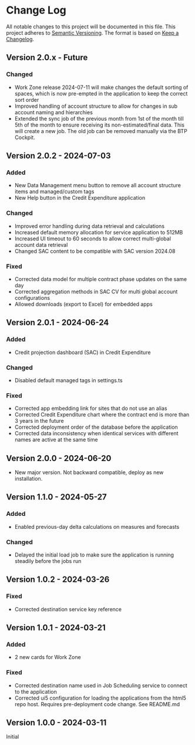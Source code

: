 # Change Log

All notable changes to this project will be documented in this file.
This project adheres to [Semantic Versioning](http://semver.org/).
The format is based on [Keep a Changelog](http://keepachangelog.com/).


## Version 2.0.x - Future
### Changed
- Work Zone release 2024-07-11 will make changes the default sorting of spaces, which is now pre-empted in the application to keep the correct sort order
- Improved handling of account structure to allow for changes in sub account naming and hierarchies
- Extended the sync job of the previous month from 1st of the month till 5th of the month to ensure receiving its non-estimated/final data. This will create a new job. The old job can be removed manually via the BTP Cockpit.


## Version 2.0.2 - 2024-07-03
### Added
- New Data Management menu button to remove all account structure items and managed/custom tags
- New Help button in the Credit Expenditure application

### Changed
- Improved error handling during data retrieval and calculations
- Increased default memory allocation for service application to 512MB
- Increased UI timeout to 60 seconds to allow correct multi-global account data retrieval
- Changed SAC content to be compatible with SAC version 2024.08

### Fixed
- Corrected data model for multiple contract phase updates on the same day
- Corrected aggregation methods in SAC CV for multi global account configurations
- Allowed downloads (export to Excel) for embedded apps


## Version 2.0.1 - 2024-06-24
### Added
- Credit projection dashboard (SAC) in Credit Expenditure

### Changed
- Disabled default managed tags in settings.ts

### Fixed
- Corrected app embedding link for sites that do not use an alias
- Corrected Credit Expenditure chart where the contract end is more than 3 years in the future
- Corrected deployment order of the database before the application
- Corrected data inconsistency when identical services with different names are active at the same time


## Version 2.0.0 - 2024-06-20
- New major version. Not backward compatible, deploy as new installation.


## Version 1.1.0 - 2024-05-27
### Added
- Enabled previous-day delta calculations on measures and forecasts

### Changed
- Delayed the initial load job to make sure the application is running steadily before the jobs run


## Version 1.0.2 - 2024-03-26
### Fixed
- Corrected destination service key reference


## Version 1.0.1 - 2024-03-21
### Added
- 2 new cards for Work Zone

### Fixed
- Corrected destination name used in Job Scheduling service to connect to the application
- Corrected ui5 configuration for loading the applications from the html5 repo host. Requires pre-deployment code change. See README.md


## Version 1.0.0 - 2024-03-11
Initial